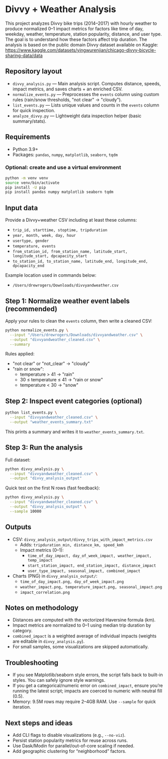 # Divvy + Weather Analysis

This project analyzes Divvy bike trips (2014–2017) with hourly weather to produce normalized 0–1 impact metrics for factors like time of day, weekday, weather, temperature, station popularity, distance, and user type. The goal is to understand how these factors affect trip duration. The analysis is based on the public domain Divvy dataset available on Kaggle: https://www.kaggle.com/datasets/yingwurenjian/chicago-divvy-bicycle-sharing-data/data

## Repository layout

- `divvy_analysis.py` — Main analysis script. Computes distance, speeds, impact metrics, and saves charts + an enriched CSV.
- `normalize_events.py` — Preprocesses the `events` column using custom rules (rain/snow thresholds, "not clear" → "cloudy").
- `list_events.py` — Lists unique values and counts in the `events` column for quick inspection.
- `analyze_divvy.py` — Lightweight data inspection helper (basic summary/stats).

## Requirements

- Python 3.9+
- Packages: `pandas`, `numpy`, `matplotlib`, `seaborn`, `tqdm`

### Optional: create and use a virtual environment

```bash
python -m venv venv
source venv/bin/activate
pip install -U pip
pip install pandas numpy matplotlib seaborn tqdm
```

## Input data

Provide a Divvy+weather CSV including at least these columns:

- `trip_id, starttime, stoptime, tripduration`
- `year, month, week, day, hour`
- `usertype, gender`
- `temperature, events`
- `from_station_id, from_station_name, latitude_start, longitude_start, dpcapacity_start`
- `to_station_id, to_station_name, latitude_end, longitude_end, dpcapacity_end`

Example location used in commands below:

- `/Users/drewrogers/Downloads/divvyandweather.csv`

## Step 1: Normalize weather event labels (recommended)

Apply your rules to clean the `events` column, then write a cleaned CSV:

```bash
python normalize_events.py \
  --input "/Users/drewrogers/Downloads/divvyandweather.csv" \
  --output "divvyandweather_cleaned.csv" \
  --summary
```

Rules applied:

- "not clear" or "not_clear" → "cloudy"
- "rain or snow":
  - temperature > 41 → "rain"
  - 30 ≤ temperature ≤ 41 → "rain or snow"
  - temperature < 30 → "snow"

## Step 2: Inspect event categories (optional)

```bash
python list_events.py \
  --input "divvyandweather_cleaned.csv" \
  --output "weather_events_summary.txt"
```

This prints a summary and writes it to `weather_events_summary.txt`.

## Step 3: Run the analysis

Full dataset:

```bash
python divvy_analysis.py \
  --input "divvyandweather_cleaned.csv" \
  --output "divvy_analysis_output"
```

Quick test on the first N rows (fast feedback):

```bash
python divvy_analysis.py \
  --input "divvyandweather_cleaned.csv" \
  --output "divvy_analysis_output" \
  --sample 10000
```

## Outputs

- CSV: `divvy_analysis_output/divvy_trips_with_impact_metrics.csv`
  - Adds: `tripduration_min, distance_km, speed_kmh`
  - Impact metrics (0–1):
    - `time_of_day_impact, day_of_week_impact, weather_impact, temp_impact`
    - `start_station_impact, end_station_impact, distance_impact`
    - `user_type_impact, seasonal_impact, combined_impact`
- Charts (PNG) in `divvy_analysis_output/`:
  - `time_of_day_impact.png, day_of_week_impact.png`
  - `weather_impact.png, temperature_impact.png, seasonal_impact.png`
  - `impact_correlation.png`

## Notes on methodology

- Distances are computed with the vectorized Haversine formula (km).
- Impact metrics are normalized to 0–1 using median trip duration by category.
- `combined_impact` is a weighted average of individual impacts (weights are editable in `divvy_analysis.py`).
- For small samples, some visualizations are skipped automatically.

## Troubleshooting

- If you see Matplotlib/seaborn style errors, the script falls back to built-in styles. You can safely ignore style warnings.
- If you get a categorical/numeric error on `combined_impact`, ensure you’re running the latest script; impacts are coerced to numeric with neutral fill (0.5).
- Memory: 9.5M rows may require 2–4GB RAM. Use `--sample` for quick iteration.

## Next steps and ideas

- Add CLI flags to disable visualizations (e.g., `--no-viz`).
- Persist station popularity metrics for reuse across runs.
- Use Dask/Modin for parallel/out-of-core scaling if needed.
- Add geographic clustering for “neighborhood” factors.
